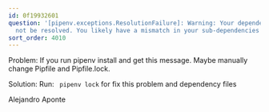 ```yaml
---
id: 0f19932601
question: '[pipenv.exceptions.ResolutionFailure]: Warning: Your dependencies could
  not be resolved. You likely have a mismatch in your sub-dependencies'
sort_order: 4010
---
```


Problem: If you run pipenv install and get this message. Maybe manually change Pipfile and Pipfile.lock.

Solution: Run: ` pipenv lock` for fix this problem and dependency files

Alejandro Aponte

